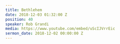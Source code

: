 ```yaml
---
title: Bethlehem
date: 2018-12-03 01:32:00 Z
position: 40
speaker: Rob Grandi
media: https://www.youtube.com/embed/uScIJVrrEic
sermon_date: 2018-12-02 00:00:00 Z
---
```


